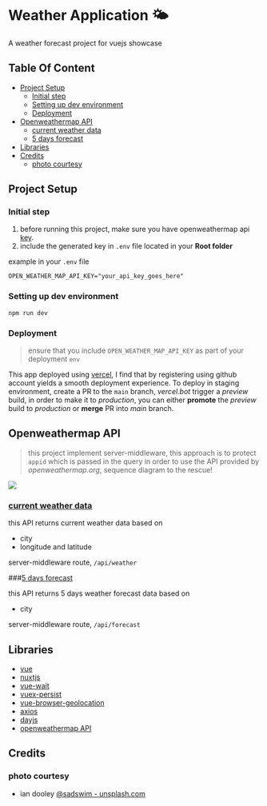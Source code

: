 # Weather Application 🌤

A weather forecast project for vuejs showcase 

## Table Of Content 
  - [Project Setup](#project-setup)
    - [Initial step](#initial-step)
    - [Setting up dev environment](#setting-up-dev-environment)
    - [Deployment](#deployment)
  - [Openweathermap API](#openweathermap-api)
    - [current weather data](#current-weather-data)
    - [5 days forecast](#5-days-forecast)
  - [Libraries](#libraries)
  - [Credits](#credits)
    - [photo courtesy](#photo-courtesy)


## Project Setup

### Initial step
1. before running this project, make sure you have openweathermap api [key](https://home.openweathermap.org/api_keys).
2. include the generated key in `.env` file located in your **Root folder**

example in your `.env` file
```dotenv
OPEN_WEATHER_MAP_API_KEY="your_api_key_goes_here"
```

### Setting up dev environment
```shell
npm run dev
```

### Deployment
> ensure that you include `OPEN_WEATHER_MAP_API_KEY` as part of your deployment `env`

This app  deployed using [vercel](https://vercel.com/), I find that by registering using github account yields a smooth deployment experience. 
To deploy in staging environment, create a PR to the `main` branch, _vercel.bot_ trigger a _preview_ build, 
in order to make it to _production_, you can either **promote** the _preview_ build to _production_ or **merge** PR into _main_ branch.


## Openweathermap API

> this project implement server-middleware, this approach is to protect `appid` which is passed in the query in order to  use the API provided by _openweathermap.org_, sequence diagram to the rescue!
 
[![](https://mermaid.ink/img/eyJjb2RlIjoic2VxdWVuY2VEaWFncmFtXG5jbGllbnQtPj5zZXJ2ZXItbWlkZGxld2FyZTogcmVxdWVzdCB3ZWF0aGVyIGRhdGFcbnNlcnZlci1taWRkbGV3YXJlLT4-b3BlbndlYXRoZXJtYXAgQVBJOiByZXF1ZXN0XG5vcGVud2VhdGhlcm1hcCBBUEktLT4-c2VydmVyLW1pZGRsZXdhcmU6cmVzcG9uc2VcbnNlcnZlci1taWRkbGV3YXJlLS0-PmNsaWVudDpyZXNwb25zZSIsIm1lcm1haWQiOnsidGhlbWUiOiJkZWZhdWx0In0sInVwZGF0ZUVkaXRvciI6ZmFsc2UsImF1dG9TeW5jIjp0cnVlLCJ1cGRhdGVEaWFncmFtIjpmYWxzZX0)](https://mermaid-js.github.io/mermaid-live-editor/edit##eyJjb2RlIjoic2VxdWVuY2VEaWFncmFtXG5jbGllbnQtPj5zZXJ2ZXItbWlkZGxld2FyZTogcmVxdWVzdCB3ZWF0aGVyIGRhdGFcbnNlcnZlci1taWRkbGV3YXJlLT4-b3BlbndlYXRoZXJtYXAgQVBJOiByZXF1ZXNcbm9wZW53ZWF0aGVybWFwIEFQSS0tPj5zZXJ2ZXItbWlkZGxld2FyZTpyZXNwb25zZVxuc2VydmVyLW1pZGRsZXdhcmUtLT4-Y2xpZW50OnJlc3BvbnNlIiwibWVybWFpZCI6IntcbiAgXCJ0aGVtZVwiOiBcImRlZmF1bHRcIlxufSIsInVwZGF0ZUVkaXRvciI6ZmFsc2UsImF1dG9TeW5jIjp0cnVlLCJ1cGRhdGVEaWFncmFtIjpmYWxzZX0)

### [current weather data](https://openweathermap.org/current)

this API returns current weather data based on
- city
- longitude and latitude

server-middleware route, `/api/weather` 
  
###[5 days forecast](https://openweathermap.org/forecast5)

this API returns 5 days weather forecast data based on
- city

server-middleware route, `/api/forecast` 

## Libraries
- [vue](https://github.com/vuejs/vue)
- [nuxtjs](https://github.com/nuxt/nuxt.js)
- [vue-wait](https://github.com/f/vue-wait)
- [vuex-persist](https://github.com/championswimmer/vuex-persist)
- [vue-browser-geolocation](https://github.com/scaccogatto/vue-geolocation)
- [axios](https://github.com/axios/axios)
- [dayjs](https://github.com/iamkun/dayjs/)
- [ openweathermap API ](https://openweathermap.org/api)

## Credits
### photo courtesy
- ian dooley [@sadswim - unsplash.com](https://unsplash.com/@sadswim)




